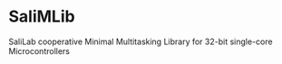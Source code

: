 # SaliMLib
SaliLab cooperative Minimal Multitasking Library for 32-bit single-core Microcontrollers
